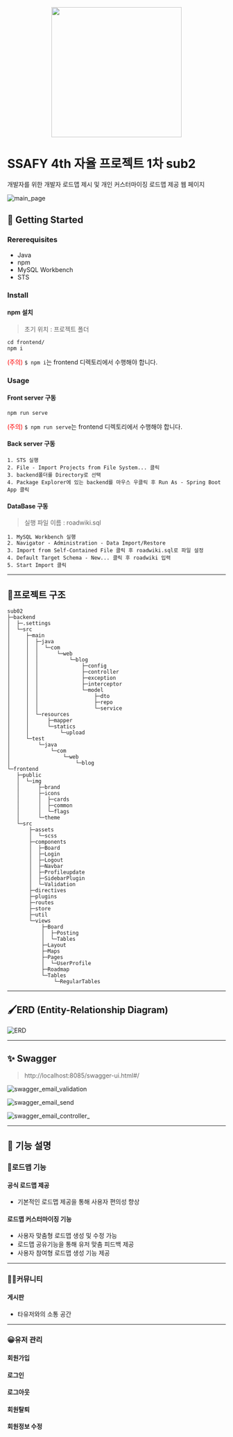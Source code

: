 

<center>
    <img src="documents/picture/roadwiki_logo.png" height="300">
</center>







# SSAFY 4th 자율 프로젝트 1차 sub2

개발자를 위한 개발자 로드맵 제시 및 개인 커스터마이징 로드맵 제공 웹 페이지

![main_page](documents/picture/main_page.PNG)

## 🚀 Getting Started

### Rererequisites

- Java
- npm
- MySQL Workbench
- STS

###  Install

#### npm 설치

> 초기 위치 : 프로젝트 폴더

```
cd frontend/
npm i
```

<span style="color: red;">(주의)</span> `$ npm i`는 frontend 디렉토리에서 수행해야 합니다.



### Usage

#### Front server 구동

```
npm run serve
```

<span style="color: red;">(주의)</span> `$ npm run serve`는 frontend 디렉토리에서 수행해야 합니다.



#### Back server 구동

```
1. STS 실행
2. File - Import Projects from File System... 클릭
3. backend폴더를 Directory로 선택
4. Package Explorer에 있는 backend를 마우스 우클릭 후 Run As - Spring Boot App 클릭
```



#### DataBase 구동

> 실행 파일 이름 : roadwiki.sql

```
1. MySQL Workbench 실행
2. Navigator - Administration - Data Import/Restore
3. Import from Self-Contained File 클릭 후 roadwiki.sql로 파일 설정
4. Default Target Schema - New... 클릭 후 roadwiki 입력
5. Start Import 클릭
```



---



## 📂프로젝트 구조

```
sub02
├─backend
│  ├─.settings
│  └─src
│     ├─main
│     │  ├─java
│     │  │  └─com
│     │  │      └─web
│     │  │          └─blog
│     │  │              ├─config
│     │  │              ├─controller
│     │  │              ├─exception
│     │  │              ├─interceptor
│     │  │              └─model
│     │  │                  ├─dto
│     │  │                  ├─repo
│     │  │                  └─service
│     │  └─resources
│     │      ├─mapper
│     │      └─statics
│     │          └─upload
│     └─test
│         └─java
│             └─com
│                 └─web
│                     └─blog
└─frontend
   ├─public
   │  └─img
   │      ├─brand
   │      ├─icons
   │      │  ├─cards
   │      │  ├─common
   │      │  └─flags
   │      └─theme
   └─src
       ├─assets
       │  └─scss
       ├─components
       │  ├─Board
       │  ├─Login
       │  ├─Logout
       │  ├─Navbar
       │  ├─Profileupdate
       │  ├─SidebarPlugin
       │  └─Validation
       ├─directives
       ├─plugins
       ├─routes
       ├─store
       ├─util
       └─views
           ├─Board
           │  ├─Posting
           │  └─Tables
           ├─Layout
           ├─Maps
           ├─Pages
           │  └─UserProfile
           ├─Roadmap
           └─Tables
               └─RegularTables
```



---

## 🖌ERD (Entity-Relationship Diagram)

![ERD](documents/picture/ERD.png)



---

## ✨ Swagger

> http://localhost:8085/swagger-ui.html#/



![swagger_email_validation](documents/picture/swagger_email_validation.png)

![swagger_email_send](documents/picture/swagger_email_send.png)

![swagger_email_controller_](documents/picture/swagger_email_controller_.png)



---



## 📜 기능 설명

### 🎨로드맵 기능

#### 공식 로드맵 제공

- 기본적인 로드맵 제공을 통해 사용자 편의성 향상

#### 로드맵 커스터마이징 기능

- 사용자 맞춤형 로드맵 생성 및 수정 가능
- 로드맵 공유기능을 통해 유저 맞춤 피드백 제공
- 사용자 참여형 로드맵 생성 기능 제공

---

### 👩‍💻커뮤니티

#### 게시판

- 타유저와의 소통 공간

---

### 😀유저 관리

#### 회원가입

#### 로그인

#### 로그아웃

#### 회원탈퇴

#### 회원정보 수정







